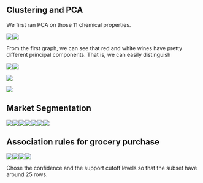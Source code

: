 ## Clustering and PCA

We first ran PCA on those 11 chemical properties.

![](exercise_4_files/figure-markdown_github/winepca-1.png)![](exercise_4_files/figure-markdown_github/winepca-2.png)

From the first graph, we can see that red and white wines have pretty
different principal components. That is, we can easily distinguish

![](exercise_4_files/figure-markdown_github/wineclustering-1.png)![](exercise_4_files/figure-markdown_github/wineclustering-2.png)

![](exercise_4_files/figure-markdown_github/wineclustering-graph1-1.png)

![](exercise_4_files/figure-markdown_github/wineclustering-graph2-1.png)

## Market Segmentation

![](exercise_4_files/figure-markdown_github/market_segmentation-1.png)![](exercise_4_files/figure-markdown_github/market_segmentation-2.png)![](exercise_4_files/figure-markdown_github/market_segmentation-3.png)![](exercise_4_files/figure-markdown_github/market_segmentation-4.png)![](exercise_4_files/figure-markdown_github/market_segmentation-5.png)![](exercise_4_files/figure-markdown_github/market_segmentation-6.png)![](exercise_4_files/figure-markdown_github/market_segmentation-7.png)

## Association rules for grocery purchase

![](exercise_4_files/figure-markdown_github/groceries-1.png)![](exercise_4_files/figure-markdown_github/groceries-2.png)![](exercise_4_files/figure-markdown_github/groceries-3.png)![](exercise_4_files/figure-markdown_github/groceries-4.png)

Chose the confidence and the support cutoff levels so that the subset
have around 25 rows.
